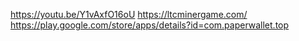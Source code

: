 https://youtu.be/Y1vAxfO16oU
https://ltcminergame.com/
https://play.google.com/store/apps/details?id=com.paperwallet.top
